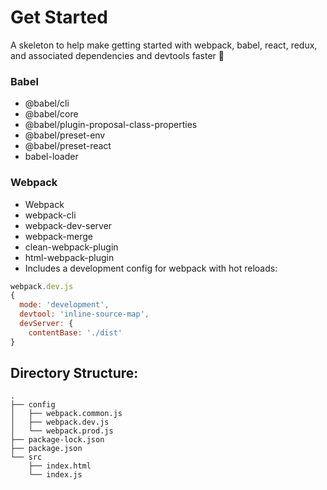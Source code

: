 # Get Started
A skeleton to help make getting started with webpack, babel, react, redux, and associated dependencies and devtools faster 🚀

### Babel
- @babel/cli
- @babel/core
- @babel/plugin-proposal-class-properties
- @babel/preset-env
- @babel/preset-react
- babel-loader
### Webpack
- Webpack
- webpack-cli
- webpack-dev-server
- webpack-merge
- clean-webpack-plugin
- html-webpack-plugin
- Includes a development config for webpack with hot reloads:
```javascript
webpack.dev.js
{
  mode: 'development',
  devtool: 'inline-source-map',
  devServer: {
    contentBase: './dist'
}
```
## Directory Structure:
```
.
├── config
│   ├── webpack.common.js
│   ├── webpack.dev.js
│   └── webpack.prod.js
├── package-lock.json
├── package.json
└── src
    ├── index.html
    └── index.js
```
